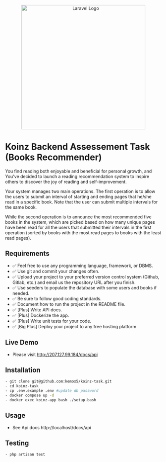 <p align="center"><a href="https://laravel.com" target="_blank"><img src="https://koinz.app/assets/images/src/assets/Logo_Logo%20Orange.6f311d40.png" width="400" alt="Laravel Logo"></a></p>


# Koinz Backend Assessement Task (Books Recommender)

You find reading both enjoyable and beneficial for personal growth, and You've decided to launch a reading recommendation system to inspire others to discover the
joy of reading and self-improvement.

Your system manages two main operations. The first operation is to allow the users to submit an interval of starting and ending pages that he/she read in a specific
book. Note that the user can submit multiple intervals for the same book.

While the second operation is to announce the most recommended five books in the system, which are picked based on how many unique pages have been read for
all the users that submitted their intervals in the first operation (sorted by books with the most read pages to books with the least read pages).


## Requirements

- :white_check_mark: Feel free to use any programming language, framework, or DBMS.
- :white_check_mark: Use git and commit your changes often.
- :white_check_mark: Upload your project to your preferred version control system (Github, Gitlab, etc.) and email us the repository URL after you finish.
- :white_check_mark: Use seeders to populate the database with some users and books if needed.
- :white_check_mark: Be sure to follow good coding standards.
- :white_check_mark: Document how to run the project in the README file.
- :white_check_mark: [Plus] Write API docs.
- :white_check_mark: [Plus] Dockerize the app.
- :white_check_mark: [Plus] Write unit tests for your code.
- :white_check_mark: [Big Plus] Deploy your project to any free hosting platform


## Live Demo
- Please visit http://207.127.99.184/docs/api


## Installation

```bash
- git clone git@github.com:kemox5/koinz-task.git
- cd koinz-task
- cp .env.example .env #update db password
- docker compose up -d
- docker exec koinz-app bash ./setup.bash
```

## Usage
- See Api docs http://localhost/docs/api


## Testing
```bash
- php artisan test
```

